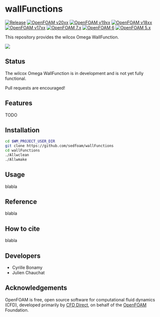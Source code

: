 wallFunctions
============

[![Release](https://img.shields.io/badge/release-0.1-blue.svg)](http://github.com/SedFoam/wallFunctions)
[![OpenFOAM v20xx](https://img.shields.io/badge/OpenFOAM-v20xx-brightgreen.svg)](https://openfoam.com/)
[![OpenFOAM v19xx](https://img.shields.io/badge/OpenFOAM-v19xx-brightgreen.svg)](https://openfoam.com/)
[![OpenFOAM v18xx](https://img.shields.io/badge/OpenFOAM-v18xx-brightgreen.svg)](https://openfoam.com/)
[![OpenFOAM v17xx](https://img.shields.io/badge/OpenFOAM-v17xx-brightgreen.svg)](https://openfoam.com/)
[![OpenFOAM 7.x](https://img.shields.io/badge/OpenFOAM-7-brightgreen.svg)](https://openfoam.org/)
[![OpenFOAM 6](https://img.shields.io/badge/OpenFOAM-6-brightgreen.svg)](https://openfoam.org/)
[![OpenFOAM 5.x](https://img.shields.io/badge/OpenFOAM-5.x-brightgreen.svg)](https://openfoam.org/)

This repository provides the wilcox Omega WallFunction.

[![](https://i.ibb.co/WgS6PYB/Capture-d-e-cran-2018-12-14-a-11-27-01.png)](https://www.youtube.com/watch?v=cVf7qm_ZDK0)

Status
------

The wilcox Omega WallFunction is in development and is not yet fully functional.

Pull requests are encouraged!

Features
--------

TODO

Installation
------------

```bash
cd $WM_PROJECT_USER_DIR
git clone https://github.com/sedfoam/wallFunctions
cd wallFunctions
./Allwclean
./Allwmake
```

Usage
-----

blabla

Reference
---------

blabla


How to cite
-----------

blabla

Developers
----------

  * Cyrille Bonamy
  * Julien Chauchat

Acknowledgements
----------------

OpenFOAM is free, open source software for computational fluid dynamics (CFD),
developed primarily by [CFD Direct](http://cfd.direct), on behalf of the
[OpenFOAM](http://openfoam.org) Foundation.

